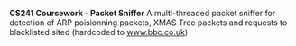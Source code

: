 **CS241 Coursework - Packet Sniffer**
A multi-threaded packet sniffer for detection of ARP poisionning packets, XMAS Tree packets and requests to blacklisted sited (hardcoded to www.bbc.co.uk)
